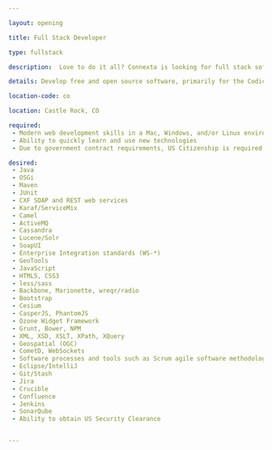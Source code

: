 ```yaml
---

layout: opening

title: Full Stack Developer

type: fullstack

description:  Love to do it all? Connexta is looking for full stack software developers to create and contribute amazing software.

details: Develop free and open source software, primarily for the Codice Foundation Distributed Data Framework (DDF) project.  Junior and senior positions are available. Salary is commensurate with expertise.

location-code: co

location: Castle Rock, CO

required:
 - Modern web development skills in a Mac, Windows, and/or Linux environment
 - Ability to quickly learn and use new technologies
 - Due to government contract requirements, US Citizenship is required 

desired:
 - Java
 - OSGi
 - Maven
 - JUnit
 - CXF SOAP and REST web services
 - Karaf/ServiceMix
 - Camel
 - ActiveMQ
 - Cassandra
 - Lucene/Solr
 - SoapUI
 - Enterprise Integration standards (WS-*)
 - GeoTools
 - JavaScript
 - HTML5, CSS3
 - less/sass
 - Backbone, Marionette, wreqr/radio
 - Bootstrap
 - Cesium
 - CasperJS, PhantomJS
 - Ozone Widget Framework
 - Grunt, Bower, NPM
 - XML, XSD, XSLT, XPath, XQuery
 - Geospatial (OGC)
 - CometD, WebSockets
 - Software processes and tools such as Scrum agile software methodology
 - Eclipse/IntelliJ
 - Git/Stash
 - Jira
 - Crucible
 - Confluence
 - Jenkins
 - SonarQube
 - Ability to obtain US Security Clearance


---
```

